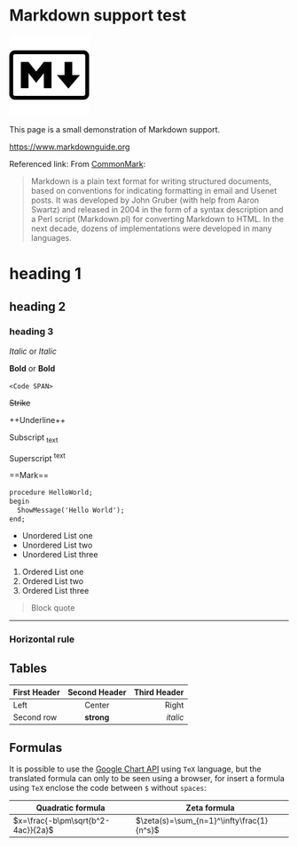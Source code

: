 ﻿Markdown support test
=====================

![Markdown logo](markdownlogo.png)

This page is a small demonstration of Markdown support.

<https://www.markdownguide.org>

Referenced link: From [CommonMark]:
>Markdown is a plain text format for writing structured documents,
>based on conventions for indicating formatting in email and Usenet posts.
>It was developed by John Gruber (with help from Aaron Swartz)
>and released in 2004 in the form of a syntax description and a
>Perl script (Markdown.pl) for converting Markdown to HTML.
>In the next decade, dozens of implementations were developed in many languages. 

[CommonMark]:http://spec.commonmark.org/0.28/

# heading 1
## heading 2
### heading 3

*Italic* or _Italic_

**Bold** or __Bold__  

`<Code SPAN>`
  
~~Strike~~

++Underline++

Subscript <sub>text</sub>

Superscript <sup>text</sup>

==Mark==  

```Delphi
procedure HelloWorld;
begin
  ShowMessage('Hello World');
end;
```
* Unordered List one
* Unordered List two
* Unordered List three

1. Ordered List one
1. Ordered List two
1. Ordered List three

> Block quote

---
### Horizontal rule

## Tables

| First Header | Second Header | Third Header |
| :----------- | :-----------: | -----------: |
| Left         | Center        | Right        |
| Second row   | **strong**    | *italic*     |

## Formulas

It is possible to use the [Google Chart API] using `TeX` language,
but the translated formula can only to be seen using a browser,
for insert a formula using `TeX` enclose the code between `$`
without `spaces`: 

Quadratic formula          |Zeta formula
---------------------------|-----------------------------
$x=\frac{-b\pm\sqrt{b^2-4ac}}{2a}$ | $\zeta(s)=\sum_{n=1}^\infty\frac{1}{n^s}$

[Google Chart API]:https://developers.google.com/chart/infographics/docs/formulas
